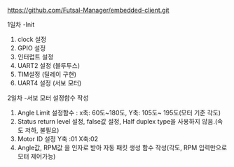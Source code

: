 https://github.com/Futsal-Manager/embedded-client.git

1일차 
 -Init
1) clock 설정
2) GPIO 설정
3) 인터럽트 설정
4) UART2 설정 (블루투스)
5) TIM설정 (딜레이 구현)
6) UART4 설정 (서보 모터)

2일차 
 -서보 모터 설정함수 작성
1) Angle Limit 설정함수 : x축: 60도~180도, Y축: 105도~ 195도(모터 기준 각도)
2) Status return level 설정, false값 설정, Half duplex type을 사용하지 않음.(속도 저하, 불필요)
3) Motor ID 설정 Y축 :01 X축:02
4) Angle값, RPM값 을 인자로 받아 자동 패킷 생성 함수 작성(각도, RPM 입력만으로 모터 제어가능)
